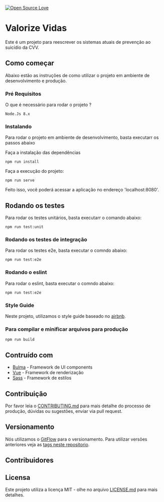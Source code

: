 [![Open Source Love](https://badges.frapsoft.com/os/v1/open-source.png?v=103)](https://github.com/ellerbrock/open-source-badges/)


# Valorize Vidas

Este é um projeto para reescrever os sistemas atuais de prevenção ao suicídio da CVV.

## Como começar

Abaixo estão as instruções de como utilizar o projeto em ambiente de desenvolvimento e produção.

### Pré Requisitos

O que é necessário para rodar o projeto ?

```
Node.Js 8.x
```

### Instalando

Para rodar o projeto em ambiente de desenvolvimento, basta executarr os passos abaixo

Faça a instalação das dependências

```
npm run install
```

Faça a execução do projeto:

```
npm run serve
```

Feito isso, você poderá acessar a aplicação no endereço 'localhost:8080'.

## Rodando os testes

Para rodar os testes unitários, basta executarr o comando abaixo:

```
npm run test:unit
```

### Rodando os testes de integração

Para rodar os testes e2e, basta executar o comndo abaixo:

```
npm run test:e2e
```

### Rodando o eslint

Para rodar o eslint, basta executar o comndo abaixo:

```
npm run test:e2e
```

### Style Guide

Neste projeto, utilizamos o style guide baseado no [airbnb](https://github.com/airbnb/javascript).


### Para compilar e minificar arquivos para produção 
```
npm run build
```

## Contruído com 

* [Bulma](https://bulma.io/) - Framework de UI components
* [Vue](https://vuejs.org/) - Framework de renderização
* [Sass](https://rometools.github.io/rome/) - Framework de estilos

## Contribuição

Por favor leia o [CONTRIBUTING.md](https://gist.github.com/PurpleBooth/b24679402957c63ec426) para mais detalhe do processo de produção, dúvidas ou sugestões, enviar via pull request.

## Versionamento

Nós utilizamos o [GitFlow](https://medium.com/trainingcenter/utilizando-o-fluxo-git-flow-e63d5e0d5e04) para o versionamento. Para utilizar versões anteriores veja as [tags neste repositorio](https://github.com/valorizevidas/valorize-vidas/tags). 

## Contribuidores


## Licensa

Este projeto utiliza a licença MIT - olhe no arquivo [LICENSE.md](LICENSE.md) para mais detalhes.

